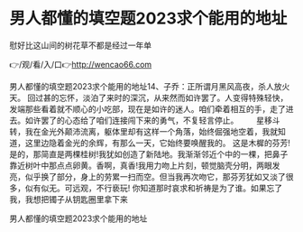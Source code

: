 # 男人都懂的填空题2023求个能用的地址
慰好比这山间的树花草不都是经过一年单

👉/观/看/入/口👉http://wencao66.com

男人都懂的填空题2023求个能用的地址14、子乔：正所谓月黑风高夜，杀人放火天。
回过甚的忘怀，淡泊了来时的深沉，从来然而如许罢了。人变得特殊轻快，发端那些看着就不顺心的小吃部，现在是如许的迷人。咱们牵着相互的手，走了进去。如许罢了的心态给了咱们连接闯下来的勇气，不复轻言停止。
　　星移斗转，我在金光外颠沛流离，躯体里却有这样一个角落，始终倔强地空着，我就知道，这里边隐着金光的余辉，有那么一天，它始终要唤醒我的。
这是木樨的芬芳!是的，那简直是两棵桂树!我犹如创造了新陆地。我渐渐邻近个中的一棵，把鼻子靠近树叶中那点点卵黄。香啊，真香!我用力吻上片刻，顿觉脑壳分明，两眼发亮，似乎换了部分，身上的劳累一扫而空。但当我再次吻它，那芬芳犹如又淡了很多，似有似无。可远观，不行亵玩!
你知道那时哀求和祈祷是为了谁。如果忘了我，我想把镯子从钥匙圈里拿下来

男人都懂的填空题2023求个能用的地址

